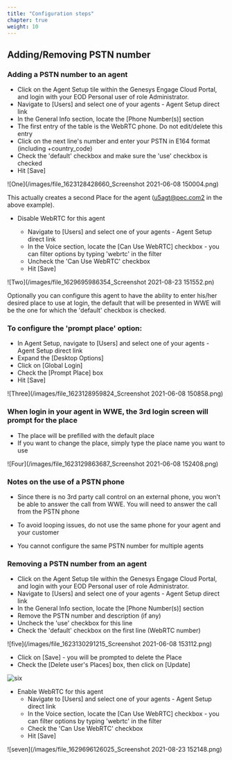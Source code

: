 ```yaml
---
title: "Configuration steps"
chapter: true
weight: 10
---
```


## Adding/Removing PSTN number

### Adding a PSTN number to an agent

- Click on the Agent Setup tile within the Genesys Engage Cloud Portal, and login with your EOD Personal user of role Administrator. 
- Navigate to [Users] and select one of your agents - Agent Setup direct link
- In the General Info section, locate the [Phone Number(s)] section
- The first entry of the table is the WebRTC phone. Do not edit/delete this entry
- Click on the next line's number and enter your PSTN in E164 format (including +country_code)
- Check the 'default' checkbox and make sure the 'use' checkbox is checked
- Hit [Save]
 
![One](/images/file_1623128428660_Screenshot 2021-06-08 150004.png)


This actually creates a second Place for the agent (u5agt@pec.com2 in the above example).

- Disable WebRTC for this agent

     - Navigate to [Users] and select one of your agents - Agent Setup direct link
     - In the Voice section, locate the [Can Use WebRTC] checkbox - you can filter options by typing 'webrtc' in the filter
     - Uncheck the 'Can Use WebRTC' checkbox
     - Hit [Save]
       
       
![Two](/images/file_1629695986354_Screenshot 2021-08-23 151552.pn)


Optionally you can configure this agent to have the ability to enter his/her desired place to use at login, the default that will be presented in WWE will be the one for which the 'default' checkbox is checked.

### To configure  the 'prompt place' option:

- In Agent Setup, navigate to [Users] and select one of your agents - Agent Setup direct link
- Expand the [Desktop Options] 
- Click on [Global Login]
- Check the [Prompt Place] box
- Hit [Save]

![Three](/images/file_1623128959824_Screenshot 2021-06-08 150858.png)


### When login in your agent in WWE, the 3rd login screen will prompt for the place

- The place will be prefilled with the default place
- If you want to change the place, simply type the place name you want to use

![Four](/images/file_1623129863687_Screenshot 2021-06-08 152408.png)


### Notes on the use of a PSTN phone

- Since there is no 3rd party call control on an external phone, you won't be able to answer the call from WWE. You will need to answer the call from the PSTN phone

- To avoid looping issues, do not use the same phone for your agent and your customer

- You cannot configure the same PSTN number for multiple agents

### Removing a PSTN number from an agent

- Click on the Agent Setup tile within the Genesys Engage Cloud Portal, and login with your EOD Personal user of role Administrator. 
- Navigate to [Users] and select one of your agents - Agent Setup direct link
- In the General Info section, locate the [Phone Number(s)] section
- Remove the PSTN number and description (if any)
- Uncheck the 'use' checkbox for this line
- Check the 'default' checkbox on the first line (WebRTC number)

![five](/images/file_1623130291215_Screenshot 2021-06-08 153112.png)

- Click on [Save] - you will be prompted to delete the Place
- Check the [Delete user's Places] box, then click on [Update]

![six](/images/file_1623131610211_a_delete_place.png)


- Enable WebRTC for this agent
   - Navigate to [Users] and select one of your agents - Agent Setup direct link
   - In the Voice section, locate the [Can Use WebRTC] checkbox - you can filter options by typing 'webrtc' in the filter
   - Check the 'Can Use WebRTC' checkbox
   - Hit [Save]

![seven](/images/file_1629696126025_Screenshot 2021-08-23 152148.png)
